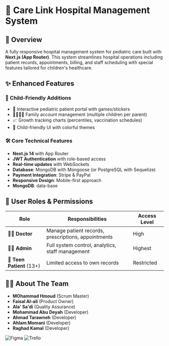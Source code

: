 # 🏥 Care Link Hospital Management System


## 🌟 Overview

A fully responsive hospital management system for pediatric care built with **Next.js (App Router)**. This system streamlines hospital operations including patient records, appointments, billing, and staff scheduling with special features tailored for children's healthcare.

## ✨ Enhanced Features

### 👶 Child-Friendly Additions
- 🧸 Interactive pediatric patient portal with games/stickers
- 👨‍👩‍👧‍👦 Family account management (multiple children per parent)
- 📈 Growth tracking charts (percentiles, vaccination schedules)
- 🎨 Child-friendly UI with colorful themes

### 🛠 Core Technical Features
- **Next.js 14** with App Router
- **JWT Authentication** with role-based access
- **Real-time updates** with WebSockets
- **Database**: MongoDB with Mongoose (or PostgreSQL with Sequelize)
- **Payment Integration**: Stripe & PayPal
- **Responsive Design**: Mobile-first approach
- **MongoDB**: data-base

## 👥 User Roles & Permissions

| Role | Responsibilities | Access Level |
|------|-----------------|-------------|
| 👨‍⚕️ **Doctor** | Manage patient records, prescriptions, appointments | High |
| 👨‍💼 **Admin** | Full system control, analytics, staff management | Highest |
| 🧒 **Teen Patient** (13+) | Limited access to own records | Restricted |


## 👨‍💻 About The Team

- **MOhammad Hmoud** (Scrum Master)
- **Faisal Al-ali** (Product Owner)
- **Ala' Sa'di** (Quality Assurance)
- **Mohammad Abu Deyah** (Developer)
- **Ahmad Tarawneh** (Developer)
- **Ahlam Momani** (Developer)
- **Raghad Kamal** (Developer)


![Figma](https://www.figma.com/design/2q4yxihhgbM0a6dVcXTWQf/carelink?node-id=1-2&t=HVEGcNTIvRKPtWfC-1) 
![Trello](https://trello.com/invite/b/67f2372e5a60f66e8d0e39ab/ATTI350a8fc67073914cabbcd69ca3c10c792E771A2F/hospital-project) 

